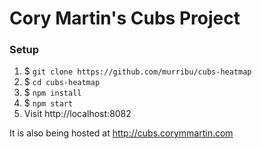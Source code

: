 # Cory Martin's Cubs Project

### Setup
1. $ ```git clone https://github.com/murribu/cubs-heatmap```
2. $ ```cd cubs-heatmap```
3. $ ```npm install```
4. $ ```npm start```
5. Visit http://localhost:8082

It is also being hosted at http://cubs.corymmartin.com